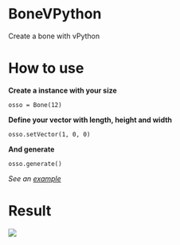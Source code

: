 # BoneVPython

Create a bone with vPython 

# How to use

**Create a instance with your size**

    osso = Bone(12)
    
**Define your vector with length, height and width**

    osso.setVector(1, 0, 0)
    
**And generate**

    osso.generate()
    
*See an [example](sample.py)*

# Result

<p><img src="https://raw.githubusercontent.com/wictorChaves/BoneVPython/master/Image/shape.png"></p>
